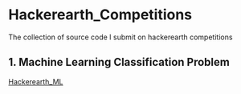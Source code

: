 # Hackerearth_Competitions
The collection of source code I submit on hackerearth competitions

## 1. Machine Learning Classification Problem
[Hackerearth_ML](https://www.hackerearth.com/challenges/competitive/hackerearth-machine-learning-challenge-pet-adoption)
